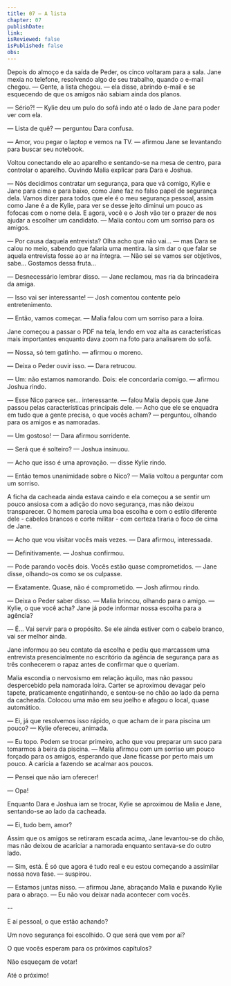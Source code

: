 ```yaml
---
title: 07 — A lista
chapter: 07
publishDate: 
link: 
isReviewed: false
isPublished: false
obs: 
---
```


Depois do almoço e da saída de Peder, os cinco voltaram para a sala. Jane mexia no telefone, resolvendo algo de seu trabalho, quando o e-mail chegou.
— Gente, a lista chegou. — ela disse, abrindo e-mail e se esquecendo de que os amigos não sabiam ainda dos planos.

— Sério?! — Kylie deu um pulo do sofá indo até o lado de Jane para poder ver com ela.

— Lista de quê? — perguntou Dara confusa.

— Amor, vou pegar o laptop e vemos na TV. — afirmou Jane se levantando para buscar seu notebook.

Voltou conectando ele ao aparelho e sentando-se na mesa de centro, para controlar o aparelho. Ouvindo Malia explicar para Dara e Joshua.

— Nós decidimos contratar um segurança, para que vá comigo, Kylie e Jane para cima e para baixo, como Jane faz no falso papel de segurança dela. Vamos dizer para todos que ele é o meu segurança pessoal, assim como Jane é a de Kylie, para ver se desse jeito diminui um pouco as fofocas com o nome dela. E agora, você e o Josh vão ter o prazer de nos ajudar a escolher um candidato. — Malia contou com um sorriso para os amigos.

— Por causa daquela entrevista? Olha acho que não vai... — mas Dara se calou no meio, sabendo que falaria uma mentira. Ia sim dar o que falar se aquela entrevista fosse ao ar na íntegra. — Não sei se vamos ser objetivos, sabe... Gostamos dessa fruta...

— Desnecessário lembrar disso. — Jane reclamou, mas ria da brincadeira da amiga.

— Isso vai ser interessante! — Josh comentou contente pelo entretenimento.

— Então, vamos começar. — Malia falou com um sorriso para a loira.

Jane começou a passar o PDF na tela, lendo em voz alta as características mais importantes enquanto dava zoom na foto para analisarem do sofá.

— Nossa, só tem gatinho. — afirmou o moreno.

— Deixa o Peder ouvir isso. — Dara retrucou.

— Um: não estamos namorando. Dois: ele concordaria comigo. — afirmou Joshua rindo.

— Esse Nico parece ser... interessante. — falou Malia depois que Jane passou pelas características principais dele. — Acho que ele se enquadra em tudo que a gente precisa, o que vocês acham? — perguntou, olhando para os amigos e as namoradas.

— Um gostoso! — Dara afirmou sorridente.

— Será que é solteiro? — Joshua insinuou.

— Acho que isso é uma aprovação. — disse Kylie rindo.

— Então temos unanimidade sobre o Nico? — Malia voltou a perguntar com um sorriso.

A ficha da cacheada ainda estava caindo e ela começou a se sentir um pouco ansiosa com a adição do novo segurança, mas não deixou transparecer. O homem parecia uma boa escolha e com o estilo diferente dele - cabelos brancos e corte militar - com certeza tiraria o foco de cima de Jane.

— Acho que vou visitar vocês mais vezes. — Dara afirmou, interessada.

— Definitivamente. — Joshua confirmou.

— Pode parando vocês dois. Vocês estão quase comprometidos. — Jane disse, olhando-os como se os culpasse.

— Exatamente. Quase, não é comprometido. — Josh afirmou rindo.

— Deixa o Peder saber disso. — Malia brincou, olhando para o amigo. — Kylie, o que você acha? Jane já pode informar nossa escolha para a agência?

— É... Vai servir para o propósito. Se ele ainda estiver com o cabelo branco, vai ser melhor ainda.

Jane informou ao seu contato da escolha e pediu que marcassem uma entrevista presencialmente no escritório da agência de segurança para as três conhecerem o rapaz antes de confirmar que o queriam.

Malia escondia o nervosismo em relação àquilo, mas não passou despercebido pela namorada loira. Carter se aproximou devagar pelo tapete, praticamente engatinhando, e sentou-se no chão ao lado da perna da cacheada. Colocou uma mão em seu joelho e afagou o local, quase automático.

— Ei, já que resolvemos isso rápido, o que acham de ir para piscina um pouco? — Kylie ofereceu, animada.

— Eu topo. Podem se trocar primeiro, acho que vou preparar um suco para tomarmos à beira da piscina. — Malia afirmou com um sorriso um pouco forçado para os amigos, esperando que Jane ficasse por perto mais um pouco. A carícia a fazendo se acalmar aos poucos.

— Pensei que não iam oferecer!

— Opa!

Enquanto Dara e Joshua iam se trocar, Kylie se aproximou de Malia e Jane, sentando-se ao lado da cacheada.

— Ei, tudo bem, amor?

Assim que os amigos se retiraram escada acima, Jane levantou-se do chão, mas não deixou de acariciar a namorada enquanto sentava-se do outro lado.

— Sim, está. É só que agora é tudo real e eu estou começando a assimilar nossa nova fase. — suspirou.

— Estamos juntas nisso. — afirmou Jane, abraçando Malia e puxando Kylie para o abraço. — Eu não vou deixar nada acontecer com vocês.

--

E aí pessoal, o que estão achando?

Um novo segurança foi escolhido. O que será que vem por aí?

O que vocês esperam para os próximos capítulos?

Não esqueçam de votar!

Até o próximo!
